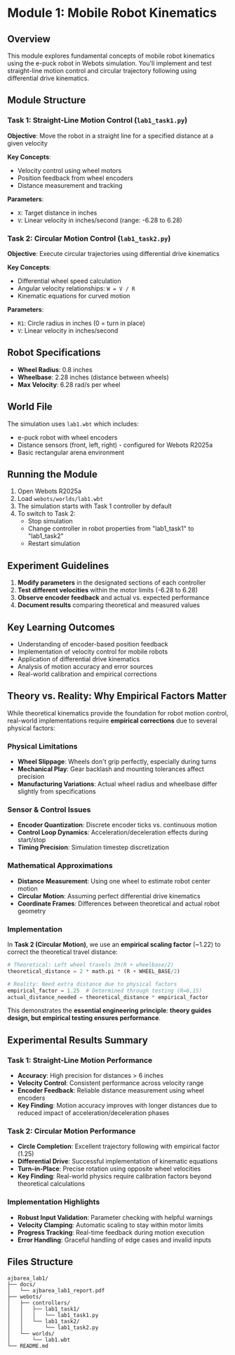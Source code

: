 # Module 1: Mobile Robot Kinematics

## Overview

This module explores fundamental concepts of mobile robot kinematics using the e-puck robot in Webots simulation. You'll implement and test straight-line motion control and circular trajectory following using differential drive kinematics.

## Module Structure

### Task 1: Straight-Line Motion Control (`lab1_task1.py`)

**Objective**: Move the robot in a straight line for a specified distance at a given velocity

**Key Concepts**:

- Velocity control using wheel motors
- Position feedback from wheel encoders  
- Distance measurement and tracking

**Parameters**:

- `X`: Target distance in inches
- `V`: Linear velocity in inches/second (range: -6.28 to 6.28)

### Task 2: Circular Motion Control (`lab1_task2.py`)

**Objective**: Execute circular trajectories using differential drive kinematics

**Key Concepts**:

- Differential wheel speed calculation
- Angular velocity relationships: `W = V / R`
- Kinematic equations for curved motion

**Parameters**:

- `R1`: Circle radius in inches (0 = turn in place)
- `V`: Linear velocity in inches/second

## Robot Specifications

- **Wheel Radius**: 0.8 inches
- **Wheelbase**: 2.28 inches (distance between wheels)
- **Max Velocity**: 6.28 rad/s per wheel

## World File

The simulation uses `lab1.wbt` which includes:

- e-puck robot with wheel encoders
- Distance sensors (front, left, right) - configured for Webots R2025a
- Basic rectangular arena environment

## Running the Module

1. Open Webots R2025a
2. Load `webots/worlds/lab1.wbt`
3. The simulation starts with Task 1 controller by default
4. To switch to Task 2:
   - Stop simulation
   - Change controller in robot properties from "lab1_task1" to "lab1_task2"
   - Restart simulation

## Experiment Guidelines

1. **Modify parameters** in the designated sections of each controller
2. **Test different velocities** within the motor limits (-6.28 to 6.28)
3. **Observe encoder feedback** and actual vs. expected performance
4. **Document results** comparing theoretical and measured values

## Key Learning Outcomes

- Understanding of encoder-based position feedback
- Implementation of velocity control for mobile robots
- Application of differential drive kinematics
- Analysis of motion accuracy and error sources
- Real-world calibration and empirical corrections

## Theory vs. Reality: Why Empirical Factors Matter

While theoretical kinematics provide the foundation for robot motion control, real-world implementations require **empirical corrections** due to several physical factors:

### Physical Limitations

- **Wheel Slippage**: Wheels don't grip perfectly, especially during turns
- **Mechanical Play**: Gear backlash and mounting tolerances affect precision
- **Manufacturing Variations**: Actual wheel radius and wheelbase differ slightly from specifications

### Sensor & Control Issues

- **Encoder Quantization**: Discrete encoder ticks vs. continuous motion
- **Control Loop Dynamics**: Acceleration/deceleration effects during start/stop
- **Timing Precision**: Simulation timestep discretization

### Mathematical Approximations

- **Distance Measurement**: Using one wheel to estimate robot center motion
- **Circular Motion**: Assuming perfect differential drive kinematics
- **Coordinate Frames**: Differences between theoretical and actual robot geometry

### Implementation

In **Task 2 (Circular Motion)**, we use an **empirical scaling factor** (~1.22) to correct the theoretical travel distance:

```python
# Theoretical: Left wheel travels 2π(R + wheelbase/2)
theoretical_distance = 2 * math.pi * (R + WHEEL_BASE/2)

# Reality: Need extra distance due to physical factors
empirical_factor = 1.25  # Determined through testing (R=6,15)
actual_distance_needed = theoretical_distance * empirical_factor
```

This demonstrates the **essential engineering principle**: **theory guides design, but empirical testing ensures performance**.

## Experimental Results Summary

### Task 1: Straight-Line Motion Performance

- **Accuracy**: High precision for distances > 6 inches
- **Velocity Control**: Consistent performance across velocity range
- **Encoder Feedback**: Reliable distance measurement using wheel encoders
- **Key Finding**: Motion accuracy improves with longer distances due to reduced impact of acceleration/deceleration phases

### Task 2: Circular Motion Performance  

- **Circle Completion**: Excellent trajectory following with empirical factor (1.25)
- **Differential Drive**: Successful implementation of kinematic equations
- **Turn-in-Place**: Precise rotation using opposite wheel velocities
- **Key Finding**: Real-world physics require calibration factors beyond theoretical calculations

### Implementation Highlights

- **Robust Input Validation**: Parameter checking with helpful warnings
- **Velocity Clamping**: Automatic scaling to stay within motor limits
- **Progress Tracking**: Real-time feedback during motion execution
- **Error Handling**: Graceful handling of edge cases and invalid inputs

## Files Structure

```text
ajbarea_lab1/
├── docs/
│   └── ajbarea_lab1_report.pdf
├── webots/
│   ├── controllers/
│   │   ├── lab1_task1/
│   │   │   └── lab1_task1.py
│   │   └── lab1_task2/
│   │       └── lab1_task2.py
│   └── worlds/
│       └── lab1.wbt
└── README.md
```
